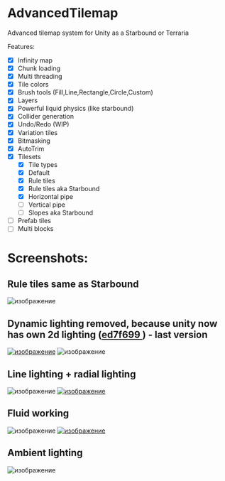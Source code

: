 # AdvancedTilemap
Advanced tilemap system for Unity as a Starbound or Terraria

Features:
- [x] Infinity map
- [x] Chunk loading
- [x] Multi threading
- [x] Tile colors
- [x] Brush tools (Fill,Line,Rectangle,Circle,Custom)
- [x] Layers
- [x] Powerful liquid physics (like starbound)
- [x] Collider generation
- [x] Undo/Redo (WIP)
- [x] Variation tiles
- [x] Bitmasking
- [x] AutoTrim
- [x] Tilesets
  - [x] Tile types
  - [x] Default
  - [x] Rule tiles
  - [x] Rule tiles aka Starbound
  - [x] Horizontal pipe
  - [ ] Vertical pipe
  - [ ] Slopes aka Starbound

- [ ] Prefab tiles
- [ ] Multi blocks

# Screenshots:
## Rule tiles same as Starbound
![изображение](https://i.imgur.com/GZe9h0W.gif)
## Dynamic lighting removed, because unity now has own 2d lighting ([ed7f699 ](https://github.com/MaximovInk/AdvancedTilemap/tree/ed7f69937b5f7762496fcb1bdf13b9ffa63d38b5)) - last version
[![изображение](https://user-images.githubusercontent.com/38013889/190930094-1181742f-871a-4da2-b973-4d918fe72ffb.png)](https://i.imgur.com/EimC8BI.mp4)
![изображение](https://user-images.githubusercontent.com/38013889/190930211-6b5800ad-b20e-4942-8ec0-a1404f95757d.png)
## Line lighting + radial lighting
![изображение](https://user-images.githubusercontent.com/38013889/190930128-3aa2b1c7-003d-4576-b43e-2f00f6032302.png)
[![изображение](https://user-images.githubusercontent.com/38013889/190930172-c07a68de-0411-472b-b90e-2862dad130e4.png)](https://i.imgur.com/yDGtXFG.mp4)
## Fluid working
![изображение](https://i.imgur.com/hvlWjyD.gif)
[![изображение](https://user-images.githubusercontent.com/38013889/190930195-94369927-9dc7-4bd5-ad68-bde608373234.png)](https://i.imgur.com/3i45EHB.mp4)
## Ambient lighting
![изображение](https://i.imgur.com/ILl7d5f.gif)





